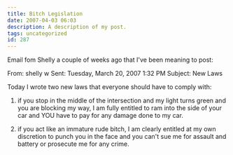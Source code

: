 ```yaml
---
title: Bitch Legislation
date: 2007-04-03 06:03
description: A description of my post.
tags: uncategorized
id: 287
---
```

Email fom Shelly a couple of weeks ago that I've been meaning to post:

From: shelly w 
Sent: Tuesday, March 20, 2007 1:32 PM
Subject: New Laws


Today I wrote two new laws that everyone should have to comply with:

1.  if you stop in the middle of the intersection and my light turns green and you are blocking my way, I am fully entitled to ram into the side of your car and YOU have to pay for any damage done to my car.

2.  if you act like an immature rude bitch, I am clearly entitled at my own discretion to punch you in the face and you can't sue me for assault and battery or prosecute me for any crime.